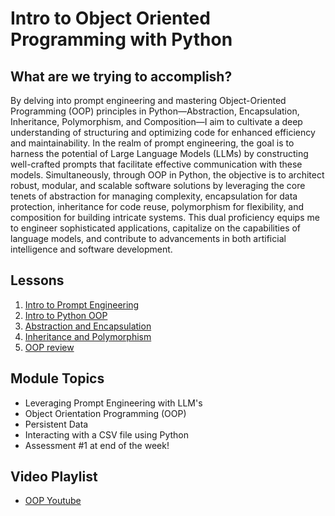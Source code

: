 # Intro to Object Oriented Programming with Python

## What are we trying to accomplish?

By delving into prompt engineering and mastering Object-Oriented Programming (OOP) principles in Python—Abstraction, Encapsulation, Inheritance, Polymorphism, and Composition—I aim to cultivate a deep understanding of structuring and optimizing code for enhanced efficiency and maintainability. In the realm of prompt engineering, the goal is to harness the potential of Large Language Models (LLMs) by constructing well-crafted prompts that facilitate effective communication with these models. Simultaneously, through OOP in Python, the objective is to architect robust, modular, and scalable software solutions by leveraging the core tenets of abstraction for managing complexity, encapsulation for data protection, inheritance for code reuse, polymorphism for flexibility, and composition for building intricate systems. This dual proficiency equips me to engineer sophisticated applications, capitalize on the capabilities of language models, and contribute to advancements in both artificial intelligence and software development.

## Lessons

1. [Intro to Prompt Engineering](./1-prompt-eng/)
2. [Intro to Python OOP](./2-oop-intro/)
3. [Abstraction and Encapsulation](./3-abstraction-encapsulation/)
4. [Inheritance and Polymorphism](./4-inheritance-polymorphism/)
5. [OOP review](./5-review/)

## Module Topics

- Leveraging Prompt Engineering with LLM's
- Object Orientation Programming (OOP)
- Persistent Data
- Interacting with a CSV file using Python
- Assessment #1 at end of the week!

## Video Playlist

- [OOP Youtube](https://www.youtube.com/playlist?list=PLu0CiQ7bzwESSwMZNV7tdn3Z1rer_GYHk)
